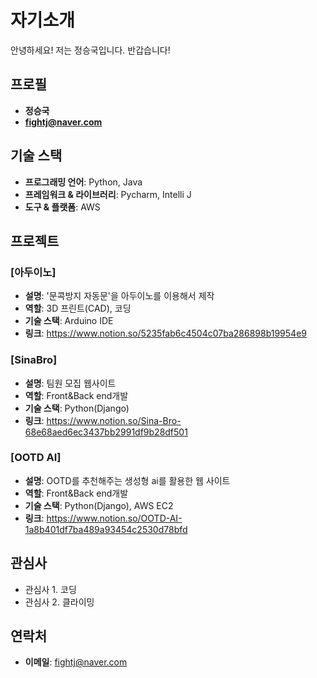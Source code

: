 # 자기소개

안녕하세요! 저는 정승국입니다. 반갑습니다! 

## 프로필

- **정승국**
- **fightj@naver.com**


## 기술 스택

- **프로그래밍 언어**: Python, Java
- **프레임워크 & 라이브러리**: Pycharm, Intelli J
- **도구 & 플랫폼**: AWS 

## 프로젝트

### [아두이노]
- **설명**: '문콕방지 자동문'을 아두이노를 이용해서 제작
- **역할**: 3D 프린트(CAD), 코딩
- **기술 스택**: Arduino IDE
- **링크**: https://www.notion.so/5235fab6c4504c07ba286898b19954e9

### [SinaBro]
- **설명**: 팀원 모집 웹사이트
- **역할**: Front&Back end개발
- **기술 스택**: Python(Django)
- **링크**: https://www.notion.so/Sina-Bro-68e68aed6ec3437bb2991df9b28df501

### [OOTD AI]
- **설명**: OOTD를 추천해주는 생성형 ai를 활용한 웹 사이트
- **역할**: Front&Back end개발
- **기술 스택**: Python(Django), AWS EC2
- **링크**: https://www.notion.so/OOTD-AI-1a8b401df7ba489a93454c2530d78bfd


## 관심사

- 관심사 1. 코딩
- 관심사 2. 클라이밍


## 연락처

- **이메일**: fightj@naver.com  


